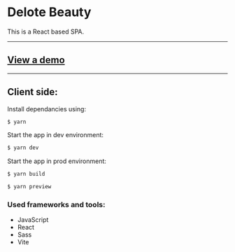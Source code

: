# Delote Beauty

This is a React based SPA.

---

## [View a demo](https://eazaykova.github.io/delote-beauty/#/)

---

## Client side:

Install dependancies using:

```sh
$ yarn
```

Start the app in dev environment:

```sh
$ yarn dev
```

Start the app in prod environment:

```sh
$ yarn build

$ yarn preview
```

### Used frameworks and tools:

- JavaScript
- React
- Sass
- Vite
